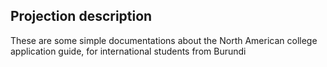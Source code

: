 ## Projection description
These are some simple documentations about the North American college application guide, for international students from Burundi 